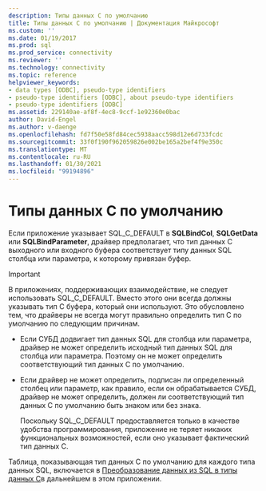 ```yaml
---
description: Типы данных C по умолчанию
title: Типы данных C по умолчанию | Документация Майкрософт
ms.custom: ''
ms.date: 01/19/2017
ms.prod: sql
ms.prod_service: connectivity
ms.reviewer: ''
ms.technology: connectivity
ms.topic: reference
helpviewer_keywords:
- data types [ODBC], pseudo-type identifiers
- pseudo-type identifiers [ODBC], about pseudo-type identifiers
- pseudo-type identifiers [ODBC]
ms.assetid: 229140ae-af8f-4ec8-9ccf-1e92360e0bac
author: David-Engel
ms.author: v-daenge
ms.openlocfilehash: fd7f50e58fd84cec5938aacc598d12e6d733fcdc
ms.sourcegitcommit: 33f0f190f962059826e002be165a2bef4f9e350c
ms.translationtype: MT
ms.contentlocale: ru-RU
ms.lasthandoff: 01/30/2021
ms.locfileid: "99194896"
---
```

# <a name="default-c-data-types"></a>Типы данных C по умолчанию
Если приложение указывает SQL_C_DEFAULT в **SQLBindCol**, **SQLGetData** или **SQLBindParameter**, драйвер предполагает, что тип данных C выходного или входного буфера соответствует типу данных SQL столбца или параметра, к которому привязан буфер.  
  
> [!IMPORTANT]  
>  В приложениях, поддерживающих взаимодействие, не следует использовать SQL_C_DEFAULT. Вместо этого они всегда должны указывать тип C буфера, который они используют. Это обусловлено тем, что драйверы не всегда могут правильно определить тип C по умолчанию по следующим причинам.  
  
-   Если СУБД додвигает тип данных SQL для столбца или параметра, драйвер не может определить исходный тип данных SQL для столбца или параметра. Поэтому он не может определить соответствующий тип данных C по умолчанию.  
  
-   Если драйвер не может определить, подписан ли определенный столбец или параметр, как правило, если он обрабатывается СУБД, драйвер не может определить, должен ли соответствующий тип данных C по умолчанию быть знаком или без знака.  
  
     Поскольку SQL_C_DEFAULT предоставляется только в качестве удобства программирования, приложение не теряет никаких функциональных возможностей, если оно указывает фактический тип данных C.  
  
 Таблица, показывающая тип данных C по умолчанию для каждого типа данных SQL, включается в [Преобразование данных из SQL в типы данных C](../../../odbc/reference/appendixes/converting-data-from-sql-to-c-data-types.md)в дальнейшем в этом приложении.
